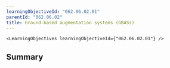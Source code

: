 ```yaml
---
learningObjectiveId: "062.06.02.01"
parentId: "062.06.02"
title: Ground-based augmentation systems (GBASs)
---
```


```tsx eval
<LearningObjectives learningObjectiveId={"062.06.02.01"} />
```

## Summary
